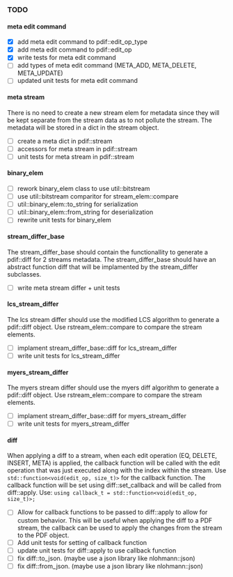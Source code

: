 ### TODO

#### meta edit command
- [x] add meta edit command to pdif::edit_op_type
- [x] add meta edit command to pdif::edit_op
- [x] write tests for meta edit command
- [ ] add types of meta edit command (META_ADD, META_DELETE, META_UPDATE)
- [ ] updated unit tests for meta edit command

#### meta stream

There is no need to create a new stream elem for metadata since they will be kept separate from the stream data as to not pollute the stream. The metadata will be stored in a dict in the stream object.  

- [ ] create a meta dict in pdif::stream
- [ ] accessors for meta stream in pdif::stream
- [ ] unit tests for meta stream in pdif::stream

#### binary_elem

- [ ] rework binary_elem class to use util::bitstream
- [ ] use util::bitstream comparitor for stream_elem::compare
- [ ] util::binary_elem::to_string for serialization
- [ ] util::binary_elem::from_string for deserialization
- [ ] rewrite unit tests for binary_elem

#### stream_differ_base

The stream_differ_base should contain the functionallity to generate a pdif::diff for 2 streams metadata. The stream_differ_base should have an abstract function diff that will be implamented by the stream_differ subclasses.

- [ ] write meta stream differ + unit tests

#### lcs_stream_differ

The lcs stream differ should use the modified LCS algorithm to generate a pdif::diff object. Use rstream_elem::compare to compare the stream elements.

- [ ] implament stream_differ_base::diff for lcs_stream_differ
- [ ] write unit tests for lcs_stream_differ

#### myers_stream_differ

The myers stream differ should use the myers diff algorithm to generate a pdif::diff object. Use rstream_elem::compare to compare the stream elements.

- [ ] implament stream_differ_base::diff for myers_stream_differ
- [ ] write unit tests for myers_stream_differ

#### diff

When applying a diff to a stream, when each edit operation (EQ, DELETE, INSERT, META) is applied, the callback function will be called with the edit operation that was just executed along with the index within the stream. Use `std::function<void(edit_op, size_t)>` for the callback function. The callback function will be set using diff::set_callback and will be called from diff::apply. Use: `using callback_t = std::function<void(edit_op, size_t)>;`

- [ ] Allow for callback functions to be passed to diff::apply to allow for custom behavior. This will be useful when applying the diff to a PDF stream, the callback can be used to apply the changes from the stream to the PDF object.
- [ ] Add unit tests for setting of callback function
- [ ] update unit tests for diff::apply to use callback function
- [ ] fix diff::to_json. (maybe use a json library like nlohmann::json)
- [ ] fix diff::from_json. (maybe use a json library like nlohmann::json)
